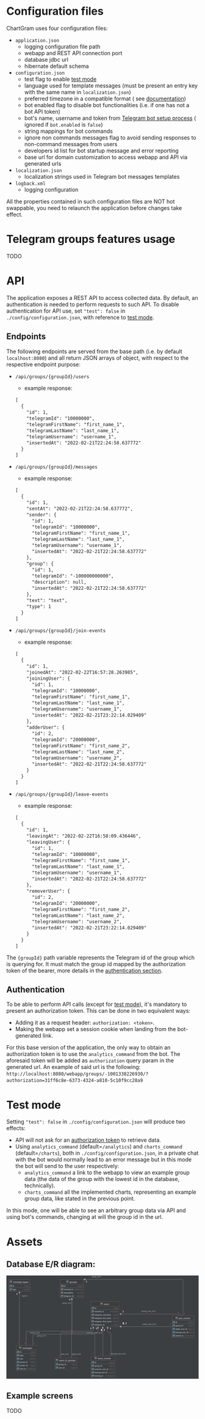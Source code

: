 # Configuration files

ChartGram uses four configuration files:

- `application.json`
    - logging configuration file path
    - webapp and REST API connection port
    - database jdbc url
    - hibernate default schema
- `configuration.json`
    - test flag to enable [test mode](/assets/docs/user_guide.md#test-mode)
    - language used for template messages (must be present an entry key with the same name in `localization.json`)
    - preferred timezone in a compatible format (
      see [documentation](https://docs.oracle.com/en/java/javase/11/docs/api/java.base/java/util/TimeZone.html#getTimeZone(java.lang.String)))
    - bot enabled flag to disable bot functionalities (i.e. if one has not a bot API token)
    - bot's name, username and token
      from [Telegram bot setup process](/assets/docs/advanced_setup.md#telegram-bot-setup-telegram-account-needed) (
      ignored if `bot.enabled` is `false`)
    - string mappings for bot commands
    - ignore non commands messages flag to avoid sending responses to non-command messages from users
    - developers id list for bot startup message and error reporting
    - base url for domain customization to access webapp and API via generated urls
- `localization.json`
    - localization strings used in Telegram bot messages templates
- `logback.xml`
    - logging configuration

All the properties contained in such configuration files are NOT hot swappable, you need to relaunch the application
before changes take effect.

# Telegram groups features usage

TODO

# API

The application exposes a REST API to access collected data.
By default, an authentication is needed to perform requests to such API.
To disable authentication for API use, set `"test": false` in `./config/configuration.json`, with reference to [test mode](/assets/docs/user_guide.md#test-mode).

## Endpoints

The following endpoints are served from the base path (i.e. by default `localhost:8080`) and all return JSON arrays of object, with respect to the respective endpoint purpose:

- `/api/groups/{groupId}/users`
  - example response:
  ```
  [
    {
      "id": 1,
      "telegramId": "10000000",
      "telegramFirstName": "first_name_1",
      "telegramLastName": "last_name_1",
      "telegramUsername": "username_1",
      "insertedAt": "2022-02-21T22:24:58.637772"
    }
  ]
  ```

- `/api/groups/{groupId}/messages`
  - example response:
  ```
  [
    {
      "id": 1,
      "sentAt": "2022-02-21T22:24:58.637772",
      "sender": {
        "id": 1,
        "telegramId": "10000000",
        "telegramFirstName": "first_name_1",
        "telegramLastName": "last_name_1",
        "telegramUsername": "username_1",
        "insertedAt": "2022-02-21T22:24:58.637772"
      },
      "group": {
        "id": 1,
        "telegramId": "-100000000000",
        "description": null,
        "insertedAt": "2022-02-21T22:24:58.637772"
      },
      "text": "text",
      "type": 1
    }
  ]
  ```
- `/api/groups/{groupId}/join-events`
  - example response:
  ```
  [
    {
      "id": 1,
      "joinedAt": "2022-02-22T16:57:28.263985",
      "joiningUser": {
        "id": 1,
        "telegramId": "10000000",
        "telegramFirstName": "first_name_1",
        "telegramLastName": "last_name_1",
        "telegramUsername": "username_1",
        "insertedAt": "2022-02-21T23:22:14.029409"
      },
      "adderUser": {
        "id": 2,
        "telegramId": "20000000",
        "telegramFirstName": "first_name_2",
        "telegramLastName": "last_name_2",
        "telegramUsername": "username_2",
        "insertedAt": "2022-02-21T22:24:58.637772"
      }
    }
  ]
  ```
- `/api/groups/{groupId}/leave-events`
  - example response:
  ```
  [
    {
      "id": 1,
      "leavingAt": "2022-02-22T16:58:09.436446",
      "leavingUser": {
        "id": 1,
        "telegramId": "10000000",
        "telegramFirstName": "first_name_1",
        "telegramLastName": "last_name_1",
        "telegramUsername": "username_1",
        "insertedAt": "2022-02-21T22:24:58.637772"
      },
      "removerUser": {
        "id": 2,
        "telegramId": "20000000",
        "telegramFirstName": "first_name_2",
        "telegramLastName": "last_name_2",
        "telegramUsername": "username_2",
        "insertedAt": "2022-02-21T23:22:14.029409"
      }
    }
  ]
  ```

The `{groupId}` path variable represents the Telegram id of the group which is querying for.
It must match the group id mapped by the authorization token of the bearer, more details in the [authentication section](/assets/docs/user_guide.md#authentication).

## Authentication

To be able to perform API calls (except for [test mode](/assets/docs/user_guide.md#test-mode)), it's mandatory to present an authorization token.
This can be done in two equivalent ways:
- Adding it as a request header: `authorization: <token>`.
- Making the webapp set a session cookie when landing from the bot-generated link.

For this base version of the application, the only way to obtain an authorization token is to use the `analytics_command` from the bot.
The aforesaid token will be added as `authorization` query param in the generated url.
An example of said url is the following: `http://localhost:8080/webapp/groups/-1001338226930/?authorization=31ff6c8e-6373-4324-a810-5c10f9cc28a9`

# Test mode

Setting `"test": false` in `./config/configuration.json` will produce two effects:
- API will not ask for an [authorization token](/assets/docs/user_guide.md#api) to retrieve data.
- Using `analytics_command` (default=`/analytics`) and `charts_command` (default=`/charts`), both in `./config/configuration.json`, in a private chat with the bot would normally lead to an error message but in this mode the bot will send to the user respectively:
  - `analytics_command` a link to the webapp to view an example group data (the data of the group with the lowest id in the database, technically).
  - `charts_command` all the implemented charts, representing an example group data, like stated in the previous point.
  
In this mode, one will be able to see an arbitrary group data via API and using bot's commands, changing at will the group id in the url.

# Assets

## Database E/R diagram:

![DB E/R schema](/assets/images/db_er_schema.png)

## Example screens

TODO